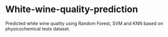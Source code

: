# White-wine-quality-prediction
Predicted white wine quality using Random Forest, SVM and KNN based on physicochemical tests dataset.
